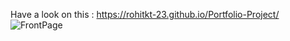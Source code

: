 Have a look on this :
   https://rohitkt-23.github.io/Portfolio-Project/
![FrontPage](https://github.com/rohitKT-23/Portfolio-Project/assets/145182326/97e3601a-aab5-4cb0-8c4b-cce64ded1a02)
